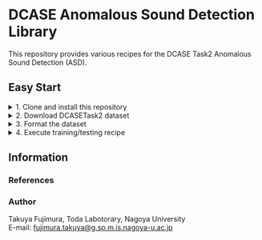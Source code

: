 # DCASE Anomalous Sound Detection Library

This repository provides various recipes for the DCASE Task2 Anomalous Sound Detection (ASD).



## Easy Start

<details>
<summary>1. Clone and install this repository</summary>
<br>

**How to**

```bash
[somewhere]$ git clone https://github.com/TakuyaFujimura/dcase-asd-library.git
[somewhere]$ cd dcase-asd-library
[dcase-asd-library]$ python3 -m venv venv # Python 3.10+ required
[dcase-asd-library]$ source venv/bin/activate
[dcase-asd-library]$ pip install -e .
```

</details>

<details>
<summary>2. Download DCASETask2 dataset</summary>
<br>

**How to**
- Specify `data_dir` and `dcase` in `jobs/download/run.sh`
- `data_dir`: The directory where the dataset is stored
- `dcase`: The dataset name (`dcase2021`, `dcase2022`, `dcase2023`, `dcase2024` are available)

```bash
[dcase-asd-library]$ cd jobs/download
[dcase-asd-library/jobs/download]$ bash run.sh
```

**Result**

```bash
<data_dir>
└── original
    ├── <dcase>
    └── ...
```
</details>

<details>
<summary>3. Format the dataset</summary>
<br>

**How to**

- Specify `data_dir` and `dcase` in `jobs/format/run.sh`
- This will create a formatted dataset by making symbolic links to the original dataset (while keeping the original dataset)
- The ground truth normal/anomalous labels are added during this process

```bash
[dcase-asd-library]$ cd jobs/format
[dcase-asd-library/jobs/format]$ bash run.sh
```

**Result**

```bash
<data_dir>
├── original
│   ├── <dcase>
│   └── ...
└── formatted
    ├── <dcase>
    └── ...
```

</details>


<details>
<summary>4. Execute training/testing recipe</summary>

<br>

**How to**
- Specify `data_dir` in `dcase-asd-library/config/config.yaml`
- Specify `dcase` in `jobs/asd/example/dis_baseline.sh`
- This will automatically execute training/testing process
- An example script is provided but you can also create your own configuration file (see [Customization](docs/customization.md))

```bash
[dcase-asd-library]$ cd jobs/asd/example
[dcase-asd-library/jobs/asd/example]$ bash dis_baseline.sh
```


**Result**
```bash
dcase-asd-library
├── asdlib
├── ...
└── results
    ├── ...
    └── <name> # `example`
        ├── ...
        └── <version> # `dcase2023_baseline_0`
            ├── _all_
            │   ├── .hydra
            │   ├── .hydra_test
            │   ├── checkpoints
            │   ├── events.out.tfevents.*
            │   ├── hparams.yaml
            │   ├── test.log
            │   └── train.log
            ├── bandsaw
            ├── bearing
            ├── ...
            └─── valve
                └── infrer
                    └── <infer_ver> # `epoch_12`
                        ├── hparams.yaml
                        ├── test_extraction.csv # information of test data including embedding values
                        ├── test_result.csv # ROAUCs
                        ├── test_score.csv # anomaly scores of test data
                        ├── train_extraction.csv # information of train data including embedding values
                        ├── train_score.csv # anomaly scores of train data
                        ├── umap.csv # UMAP embedding values
                        └── umap_*.png # UMAP visualization
            
```

</details>


## Information

### References

### Author

Takuya Fujimura, Toda Labotorary, Nagoya University  
E-mail: fujimura.takuya@g.sp.m.is.nagoya-u.ac.jp
